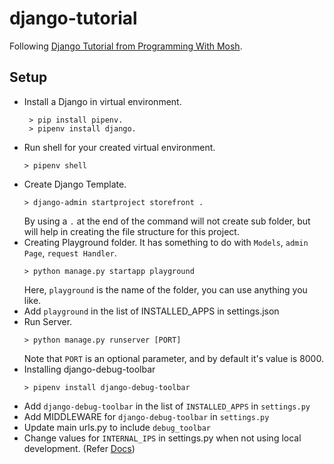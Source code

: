 # django-tutorial
Following [Django Tutorial from Programming With Mosh](https://www.youtube.com/watch?v=rHux0gMZ3Eg). 

## Setup
- Install a Django in virtual environment.
    ```
     > pip install pipenv.
     > pipenv install django.
     ```
- Run shell for your created virtual environment.
    ```
    > pipenv shell
    ```
- Create Django Template.
    ```
    > django-admin startproject storefront .
    ```
    By using a `.` at the end of the command will not create sub folder, but will help in creating the file structure for this project.
- Creating Playground folder. It has something to do with `Models`, `admin Page`, `request Handler`.
    ```
    > python manage.py startapp playground
    ```
    Here, `playground` is the name of the folder, you can use anything you like.
- Add `playground` in the list of INSTALLED_APPS in settings.json
- Run Server.
    ```
    > python manage.py runserver [PORT]
    ```
    Note that `PORT` is an optional parameter, and by default it's value is 8000.
- Installing django-debug-toolbar
    ```
    > pipenv install django-debug-toolbar
    ```
- Add `django-debug-toolbar` in the list of `INSTALLED_APPS` in `settings.py`
- Add MIDDLEWARE for `django-debug-toolbar` in `settings.py`
- Update main urls.py to include `debug_toolbar`
- Change values for `INTERNAL_IPS` in settings.py when not using local development. (Refer [Docs](https://django-debug-toolbar.readthedocs.io/en/latest/installation.html))
